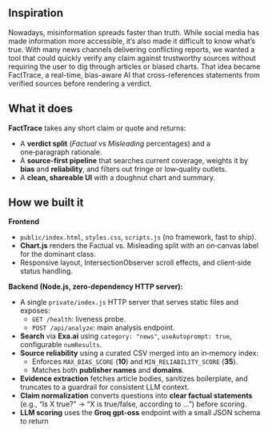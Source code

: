 ## Inspiration
Nowadays, misinformation spreads faster than truth. While social media has made information more accessible, it’s also made it difficult to know what’s true. With many news channels delivering conflicting reports, we wanted a tool that could quickly verify any claim against trustworthy sources without requiring the user to dig through articles or biased charts. That idea became FactTrace, a real-time, bias-aware AI that cross-references statements from verified sources before rendering a verdict.
## What it does
**FactTrace** takes any short claim or quote and returns:
- A **verdict split** (*Factual* vs *Misleading* percentages) and a one‑paragraph rationale.
- A **source‑first pipeline** that searches current coverage, weights it by **bias** and **reliability**, and filters out fringe or low‑quality outlets.
- A **clean, shareable UI** with a doughnut chart and summary.
## How we built it
**Frontend**
- `public/index.html`, `styles.css`, `scripts.js` (no framework, fast to ship).
- **Chart.js** renders the Factual vs. Misleading split with an on‑canvas label for the dominant class.
- Responsive layout, IntersectionObserver scroll effects, and client‑side status handling.

**Backend (Node.js, zero‑dependency HTTP server):**
- A single `private/index.js` HTTP server that serves static files and exposes:
  - `GET /health`: liveness probe.
  - `POST /api/analyze`: main analysis endpoint.
- **Search** via **Exa.ai** using `category: "news"`, `useAutoprompt: true`, configurable `numResults`.
- **Source reliability** using a curated CSV merged into an in‑memory index:
  - Enforces `MAX_BIAS_SCORE` (**10**) and `MIN_RELIABILITY_SCORE` (**35**).
  - Matches both **publisher names** and **domains**.
- **Evidence extraction** fetches article bodies, sanitizes boilerplate, and truncates to a guardrail for consistent LLM context.
- **Claim normalization** converts questions into **clear factual statements** (e.g., “Is X true?” → “X is true/false, according to …”) before scoring.
- **LLM scoring** uses the **Groq gpt-oss** endpoint with a small JSON schema to return
